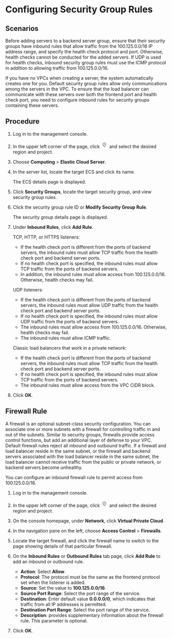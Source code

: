 # Configuring Security Group Rules<a name="EN-US_TOPIC_0164706625"></a>

## Scenarios<a name="section1348015542318"></a>

Before adding servers to a backend server group, ensure that their security groups have inbound rules that allow traffic from the 100.125.0.0/16 IP address range, and specify the health check protocol and port. Otherwise, health checks cannot be conducted for the added servers. If UDP is used for health checks, inbound security group rules must use the ICMP protocol in addition to allowing traffic from 100.125.0.0/16.

If you have no VPCs when creating a server, the system automatically creates one for you. Default security group rules allow only communications among the servers in the VPC. To ensure that the load balancer can communicate with these servers over both the frontend port and health check port, you need to configure inbound rules for security groups containing these servers.

## Procedure<a name="section20777195619242"></a>

1.  Log in to the management console.
2.  In the upper left corner of the page, click  ![](figures/icon-region.png)  and select the desired region and project.
3.  Choose  **Computing**  \>  **Elastic Cloud Server**.
4.  In the server list, locate the target ECS and click its name.

    The ECS details page is displayed.

5.  Click  **Security Groups**, locate the target security group, and view security group rules.
6.  Click the security group rule ID or  **Modify Security Group Rule**.

    The security group details page is displayed.

7.  Under  **Inbound Rules**, click  **Add Rule**.

    TCP, HTTP, or HTTPS listeners:

    -   If the health check port is different from the ports of backend servers, the inbound rules must allow TCP traffic from the health check port and backend server ports.
    -   If no health check port is specified, the inbound rules must allow TCP traffic from the ports of backend servers.
    -   In addition, the inbound rules must allow access from 100.125.0.0/16. Otherwise, health checks may fail.

    UDP listeners:

    -   If the health check port is different from the ports of backend servers, the inbound rules must allow UDP traffic from the health check port and backend server ports.
    -   If no health check port is specified, the inbound rules must allow UDP traffic from the ports of backend servers.
    -   The inbound rules must allow access from 100.125.0.0/16. Otherwise, health checks may fail.
    -   The inbound rules must allow ICMP traffic.

    Classic load balancers that work in a private network:

    -   If the health check port is different from the ports of backend servers, the inbound rules must allow TCP traffic from the health check port and backend server ports.
    -   If no health check port is specified, the inbound rules must allow TCP traffic from the ports of backend servers.
    -   The inbound rules must allow access from the VPC CIDR block.

8.  Click  **OK**.

## Firewall Rule<a name="section1261104918577"></a>

A firewall is an optional subnet-class security configuration. You can associate one or more subnets with a firewall for controlling traffic in and out of the subnets. Similar to security groups, firewalls provide access control functions, but add an additional layer of defense to your VPC. Default firewall rules reject all inbound and outbound traffic. If a firewall and load balancer reside in the same subnet, or the firewall and backend servers associated with the load balancer reside in the same subnet, the load balancer cannot receive traffic from the public or private network, or backend servers become unhealthy.

You can configure an inbound firewall rule to permit access from 100.125.0.0/16.

1.  Log in to the management console.
2.  In the upper left corner of the page, click  ![](figures/icon-region-8.png)  and select the desired region and project.
3.  On the console homepage, under  **Network**, click  **Virtual Private Cloud**.
4.  In the navigation pane on the left, choose  **Access Control**  \>  **Firewalls**.
5.  Locate the target firewall, and click the firewall name to switch to the page showing details of that particular firewall.
6.  On the  **Inbound Rules**  or  **Outbound Rules**  tab page, click  **Add Rule**  to add an inbound or outbound rule.
    -   **Action**: Select  **Allow**.
    -   **Protocol**: The protocol must be the same as the frontend protocol set when the listener is added.
    -   **Source**: Set the value to  **100.125.0.0/16**.
    -   **Source Port Range**: Select the port range of the service.
    -   **Destination**: Enter default value  **0.0.0.0/0**, which indicates that traffic from all IP addresses is permitted.
    -   **Destination Port Range**: Select the port range of the service.
    -   **Description**: provides supplementary information about the firewall rule. This parameter is optional.

7.  Click  **OK**.

